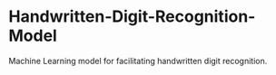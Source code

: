 # Handwritten-Digit-Recognition-Model
Machine Learning model for facilitating handwritten digit recognition.
